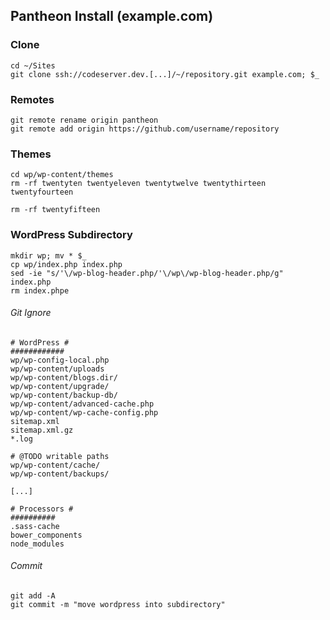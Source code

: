 ## Pantheon Install (example.com)

### Clone
```shell
cd ~/Sites
git clone ssh://codeserver.dev.[...]/~/repository.git example.com; $_
```

### Remotes
```shell
git remote rename origin pantheon
git remote add origin https://github.com/username/repository
```

### Themes
```shell
cd wp/wp-content/themes
rm -rf twentyten twentyeleven twentytwelve twentythirteen twentyfourteen
```

```shell
rm -rf twentyfifteen
```

### WordPress Subdirectory
```shell
mkdir wp; mv * $_
cp wp/index.php index.php
sed -ie "s/'\/wp-blog-header.php/'\/wp\/wp-blog-header.php/g" index.php
rm index.phpe
```

###### Git Ignore
```
# WordPress #
############
wp/wp-config-local.php
wp/wp-content/uploads
wp/wp-content/blogs.dir/
wp/wp-content/upgrade/
wp/wp-content/backup-db/
wp/wp-content/advanced-cache.php
wp/wp-content/wp-cache-config.php
sitemap.xml
sitemap.xml.gz
*.log

# @TODO writable paths
wp/wp-content/cache/
wp/wp-content/backups/

[...]

# Processors #
##########
.sass-cache
bower_components
node_modules
```

###### Commit
```shell
git add -A
git commit -m "move wordpress into subdirectory"
```
